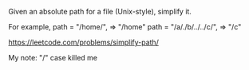 Given an absolute path for a file (Unix-style), simplify it.

For example,
path = "/home/", => "/home"
path = "/a/./b/../../c/", => "/c"

https://leetcode.com/problems/simplify-path/

My note: "/" case killed me
